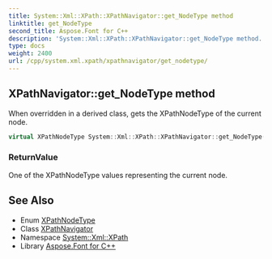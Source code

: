 ```yaml
---
title: System::Xml::XPath::XPathNavigator::get_NodeType method
linktitle: get_NodeType
second_title: Aspose.Font for C++
description: 'System::Xml::XPath::XPathNavigator::get_NodeType method. When overridden in a derived class, gets the XPathNodeType of the current node in C++.'
type: docs
weight: 2400
url: /cpp/system.xml.xpath/xpathnavigator/get_nodetype/
---
```

## XPathNavigator::get_NodeType method


When overridden in a derived class, gets the XPathNodeType of the current node.

```cpp
virtual XPathNodeType System::Xml::XPath::XPathNavigator::get_NodeType()=0
```


### ReturnValue

One of the XPathNodeType values representing the current node.

## See Also

* Enum [XPathNodeType](../../xpathnodetype/)
* Class [XPathNavigator](../)
* Namespace [System::Xml::XPath](../../)
* Library [Aspose.Font for C++](../../../)
